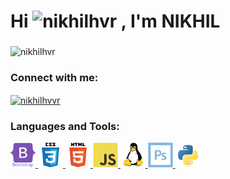  <body img scr ="https://media.giphy.com/media/gU25raLP4pUu4/giphy.gif">
<h1 align="left">Hi <img src="https://media.giphy.com/media/3o6vXTpomeZEyxufGU/giphy.gif" alt="nikhilhvr" height="40" /> , I'm NIKHIL</h1>
<h3 align="center"></h3>
<p align="left"> <img src="https://komarev.com/ghpvc/?username=nikhilhvr&label=Profile%20views&color=0e75b6&style=flat" alt="nikhilhvr" /> </p>
<h3 align="left">Connect with me:</h3>
<p align="left">
  
<a href="https://twitter.com/nikhilhvvr" target="blank"><img align="center" src="https://c.tenor.com/QuB0ZDne_rYAAAAj/twitter-tweet.gif" alt="nikhilhvvr" height="30" width="40" /></a>
  
</p>

<h3 align="left">Languages and Tools:</h3>
<p align="left"> <a href="https://getbootstrap.com" target="_blank" rel="noreferrer"> <img src="https://raw.githubusercontent.com/devicons/devicon/master/icons/bootstrap/bootstrap-plain-wordmark.svg" alt="bootstrap" width="40" height="40"/> </a> <a href="https://www.w3schools.com/css/" target="_blank" rel="noreferrer"> <img src="https://raw.githubusercontent.com/devicons/devicon/master/icons/css3/css3-original-wordmark.svg" alt="css3" width="40" height="40"/> </a> <a href="https://www.w3.org/html/" target="_blank" rel="noreferrer"> <img src="https://raw.githubusercontent.com/devicons/devicon/master/icons/html5/html5-original-wordmark.svg" alt="html5" width="40" height="40"/> </a> <a href="https://developer.mozilla.org/en-US/docs/Web/JavaScript" target="_blank" rel="noreferrer"> <img src="https://raw.githubusercontent.com/devicons/devicon/master/icons/javascript/javascript-original.svg" alt="javascript" width="40" height="40"/> </a> <a href="https://www.linux.org/" target="_blank" rel="noreferrer"> <img src="https://raw.githubusercontent.com/devicons/devicon/master/icons/linux/linux-original.svg" alt="linux" width="40" height="40"/> </a> <a href="https://www.photoshop.com/en" target="_blank" rel="noreferrer"> <img src="https://raw.githubusercontent.com/devicons/devicon/master/icons/photoshop/photoshop-line.svg" alt="photoshop" width="40" height="40"/> </a> <a href="https://www.python.org" target="_blank" rel="noreferrer"> <img src="https://raw.githubusercontent.com/devicons/devicon/master/icons/python/python-original.svg" alt="python" width="40" height="40"/> </a></p>
<body/>

